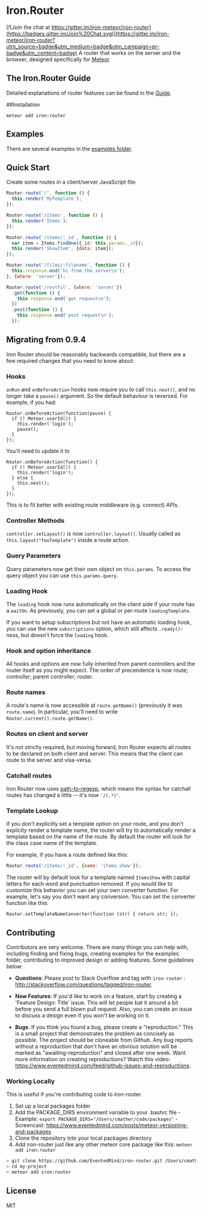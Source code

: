 Iron.Router
==============================================================================

[![Join the chat at https://gitter.im/iron-meteor/iron-router](https://badges.gitter.im/Join%20Chat.svg)](https://gitter.im/iron-meteor/iron-router?utm_source=badge&utm_medium=badge&utm_campaign=pr-badge&utm_content=badge)
A router that works on the server and the browser, designed specifically for <a href="https://github.com/meteor/meteor" target="_blank">Meteor</a>

## The Iron.Router Guide
Detailed explanations of router features can be found in the [Guide](http://iron-meteor.github.io/iron-router/).

##Installation

```shell
meteor add iron:router
```

## Examples
There are several examples in the [examples folder](examples).

## Quick Start
Create some routes in a client/server JavaScript file:

```javascript
Router.route('/', function () {
  this.render('MyTemplate');
});

Router.route('/items', function () {
  this.render('Items');
});

Router.route('/items/:_id', function () {
  var item = Items.findOne({_id: this.params._id});
  this.render('ShowItem', {data: item});
});

Router.route('/files/:filename', function () {
  this.response.end('hi from the server\n');
}, {where: 'server'});

Router.route('/restful', {where: 'server'})
  .get(function () {
    this.response.end('get request\n');
  })
  .post(function () {
    this.response.end('post request\n');
  });

```

## Migrating from 0.9.4

Iron Router should be reasonably backwards compatible, but there are a few required changes that you need to know about:

### Hooks

`onRun` and `onBeforeAction` hooks now require you to call `this.next()`, and no longer take a `pause()` argument. So the default behaviour is reversed. For example, if you had:

```
Router.onBeforeAction(function(pause) {
  if (! Meteor.userId()) {
    this.render('login');
    pause();
  }
});
```

You'll need to update it to

```
Router.onBeforeAction(function() {
  if (! Meteor.userId()) {
    this.render('login');
  } else {
    this.next();
  }
});
```

This is to fit better with existing route middleware (e.g. connect) APIs.

### Controller Methods

`controller.setLayout()` is now `controller.layout()`. Usually called as `this.layout("fooTemplate")` inside a route action.

### Query Parameters
Query parameters now get their own object on `this.params`. To access the query object you can use `this.params.query`.

### Loading Hook

The `loading` hook now runs automatically on the client side if your route has a `waitOn`. As previously, you can set a global or per-route `loadingTemplate`.

If you want to setup subscriptions but not have an automatic loading hook, you can use the new `subscriptions` option, which still affects `.ready()`-ness, but doesn't force the `loading` hook.

### Hook and option inheritance

All hooks and options are now fully inherited from parent controllers and the router itself as you might expect. The order of precendence is now route; controller; parent controller; router.

### Route names

A route's name is now accessible at `route.getName()` (previously it was `route.name`). In particular, you'll need to write `Router.current().route.getName()`.

### Routes on client and server

It's not strictly required, but moving forward, Iron Router expects all routes to be declared on both client and server. This means that the client can route to the server and visa-versa.

### Catchall routes

Iron Router now uses [path-to-regexp](https://github.com/pillarjs/path-to-regexp), which means the syntax for catchall routes has changed a little -- it's now `'/(.*)'`.

### Template Lookup

If you don't explicitly set a template option on your route, and you don't
explicity render a template name, the router will try to automatically render a
template based on the name of the route. By default the router will look for the
class case name of the template.

For example, if you have a route defined like this:

```javascript
Router.route('/items/:_id', {name: 'items.show'});
```

The router will by default look for a template named `ItemsShow` with capital
letters for each word and punctuation removed. If you would like to customize
this behavior you can set your own converter function. For example, let's say
you don't want any conversion. You can set the converter function like this:

```
Router.setTemplateNameConverter(function (str) { return str; });
```

## Contributing
Contributors are very welcome. There are many things you can help with,
including finding and fixing bugs, creating examples for the examples folder,
contributing to improved design or adding features. Some guidelines below:

* **Questions**: Please post to Stack Overflow and tag with `iron-router` : http://stackoverflow.com/questions/tagged/iron-router.

* **New Features**: If you'd like to work on a feature,
  start by creating a 'Feature Design: Title' issue. This will let people bat it
  around a bit before you send a full blown pull request. Also, you can create
  an issue to discuss a design even if you won't be working on it.

* **Bugs**: If you think you found a bug, please create a "reproduction." This is a small project that demonstrates the problem as concisely as possible. The project should be cloneable from Github. Any bug reports without a reproduction that don't have an obvious solution will be marked as "awaiting-reproduction" and closed after one week. Want more information on creating reproductions? Watch this video: https://www.eventedmind.com/feed/github-issues-and-reproductions.

###  Working Locally
This is useful if you're contributing code to iron-router.

  1. Set up a local packages folder
  2. Add the PACKAGE_DIRS environment variable to your .bashrc file
    - Example: `export PACKAGE_DIRS="/Users/cmather/code/packages"`
    - Screencast: https://www.eventedmind.com/posts/meteor-versioning-and-packages
  3. Clone the repository into your local packages directory
  4. Add iron-router just like any other meteor core package like this: `meteor
     add iron:router`

```bash
> git clone https://github.com/EventedMind/iron-router.git /Users/cmather/code/packages/iron:router
> cd my-project
> meteor add iron:router
```

## License
MIT
